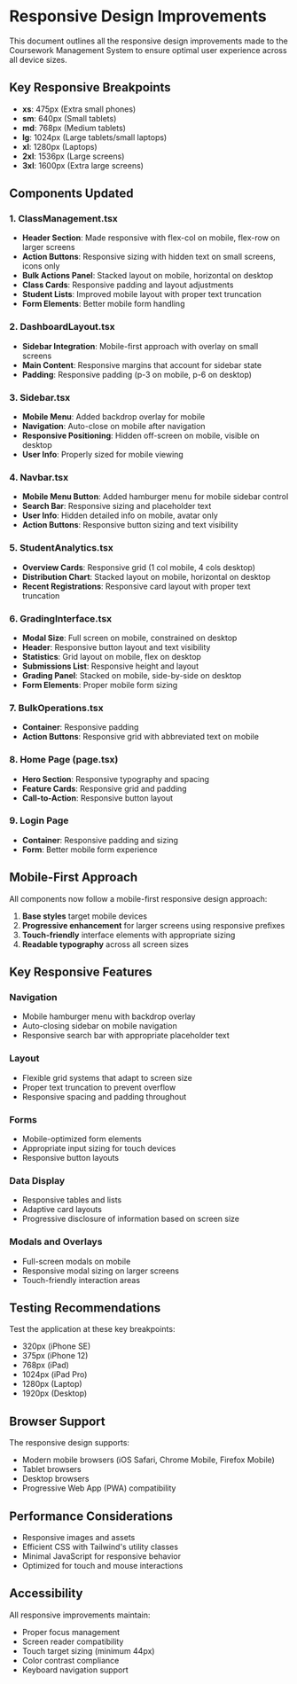# Responsive Design Improvements

This document outlines all the responsive design improvements made to the Coursework Management System to ensure optimal user experience across all device sizes.

## Key Responsive Breakpoints

- **xs**: 475px (Extra small phones)
- **sm**: 640px (Small tablets)
- **md**: 768px (Medium tablets)
- **lg**: 1024px (Large tablets/small laptops)
- **xl**: 1280px (Laptops)
- **2xl**: 1536px (Large screens)
- **3xl**: 1600px (Extra large screens)

## Components Updated

### 1. ClassManagement.tsx
- **Header Section**: Made responsive with flex-col on mobile, flex-row on larger screens
- **Action Buttons**: Responsive sizing with hidden text on small screens, icons only
- **Bulk Actions Panel**: Stacked layout on mobile, horizontal on desktop
- **Class Cards**: Responsive padding and layout adjustments
- **Student Lists**: Improved mobile layout with proper text truncation
- **Form Elements**: Better mobile form handling

### 2. DashboardLayout.tsx
- **Sidebar Integration**: Mobile-first approach with overlay on small screens
- **Main Content**: Responsive margins that account for sidebar state
- **Padding**: Responsive padding (p-3 on mobile, p-6 on desktop)

### 3. Sidebar.tsx
- **Mobile Menu**: Added backdrop overlay for mobile
- **Navigation**: Auto-close on mobile after navigation
- **Responsive Positioning**: Hidden off-screen on mobile, visible on desktop
- **User Info**: Properly sized for mobile viewing

### 4. Navbar.tsx
- **Mobile Menu Button**: Added hamburger menu for mobile sidebar control
- **Search Bar**: Responsive sizing and placeholder text
- **User Info**: Hidden detailed info on mobile, avatar only
- **Action Buttons**: Responsive button sizing and text visibility

### 5. StudentAnalytics.tsx
- **Overview Cards**: Responsive grid (1 col mobile, 4 cols desktop)
- **Distribution Chart**: Stacked layout on mobile, horizontal on desktop
- **Recent Registrations**: Responsive card layout with proper text truncation

### 6. GradingInterface.tsx
- **Modal Size**: Full screen on mobile, constrained on desktop
- **Header**: Responsive button layout and text visibility
- **Statistics**: Grid layout on mobile, flex on desktop
- **Submissions List**: Responsive height and layout
- **Grading Panel**: Stacked on mobile, side-by-side on desktop
- **Form Elements**: Proper mobile form sizing

### 7. BulkOperations.tsx
- **Container**: Responsive padding
- **Action Buttons**: Responsive grid with abbreviated text on mobile

### 8. Home Page (page.tsx)
- **Hero Section**: Responsive typography and spacing
- **Feature Cards**: Responsive grid and padding
- **Call-to-Action**: Responsive button layout

### 9. Login Page
- **Container**: Responsive padding and sizing
- **Form**: Better mobile form experience

## Mobile-First Approach

All components now follow a mobile-first responsive design approach:

1. **Base styles** target mobile devices
2. **Progressive enhancement** for larger screens using responsive prefixes
3. **Touch-friendly** interface elements with appropriate sizing
4. **Readable typography** across all screen sizes

## Key Responsive Features

### Navigation
- Mobile hamburger menu with backdrop overlay
- Auto-closing sidebar on mobile navigation
- Responsive search bar with appropriate placeholder text

### Layout
- Flexible grid systems that adapt to screen size
- Proper text truncation to prevent overflow
- Responsive spacing and padding throughout

### Forms
- Mobile-optimized form elements
- Appropriate input sizing for touch devices
- Responsive button layouts

### Data Display
- Responsive tables and lists
- Adaptive card layouts
- Progressive disclosure of information based on screen size

### Modals and Overlays
- Full-screen modals on mobile
- Responsive modal sizing on larger screens
- Touch-friendly interaction areas

## Testing Recommendations

Test the application at these key breakpoints:
- 320px (iPhone SE)
- 375px (iPhone 12)
- 768px (iPad)
- 1024px (iPad Pro)
- 1280px (Laptop)
- 1920px (Desktop)

## Browser Support

The responsive design supports:
- Modern mobile browsers (iOS Safari, Chrome Mobile, Firefox Mobile)
- Tablet browsers
- Desktop browsers
- Progressive Web App (PWA) compatibility

## Performance Considerations

- Responsive images and assets
- Efficient CSS with Tailwind's utility classes
- Minimal JavaScript for responsive behavior
- Optimized for touch and mouse interactions

## Accessibility

All responsive improvements maintain:
- Proper focus management
- Screen reader compatibility
- Touch target sizing (minimum 44px)
- Color contrast compliance
- Keyboard navigation support